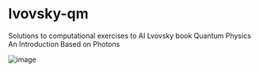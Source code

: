 # lvovsky-qm
Solutions to computational exercises to AI Lvovsky book Quantum Physics An Introduction Based on Photons

![image](https://github.com/stillonearth/lvovsky-qm/assets/97428129/95f3ae9a-7b22-4033-ac8c-ffaa96ecda7e)
